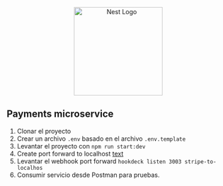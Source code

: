 <p align="center">
  <a href="http://nestjs.com/" target="blank"><img src="https://nestjs.com/img/logo-small.svg" width="200" alt="Nest Logo" /></a>
</p>

## Payments microservice

1. Clonar el proyecto
2. Crear un archivo `.env` basado en el archivo `.env.template`
3. Levantar el proyecto con `npm run start:dev`
4. Create port forward to localhost [text](https://dashboard.hookdeck.com/create-first-connection)
5. Levantar el webhook port forward `hookdeck listen 3003 stripe-to-localhos`
6. Consumir servicio desde Postman para pruebas.